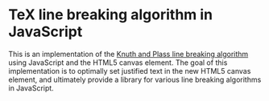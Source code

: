 TeX line breaking algorithm in JavaScript
=========================================

This is an implementation of the <a href="http://www3.interscience.wiley.com/journal/113445055/abstract">Knuth and Plass line breaking algorithm</a> using JavaScript and the HTML5 canvas element. The goal of this implementation is to optimally set justified text in the new HTML5 canvas element, and ultimately provide a library for various line breaking algorithms in JavaScript.		
